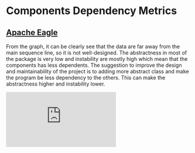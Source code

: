 # Components Dependency Metrics
## [Apache Eagle](https://github.com/apache/eagle)
From the graph, it can be clearly see that the data are far away from the main sequence line, so it is not well-designed. The abstractness in most of the package is very low and instability are mostly high which mean that the components has less dependents. The suggestion to improve the design and maintainability of the project is to adding more abstract class and make the program be less dependency to the others. This can make the abstractness higher and instability lower.

![Alt text](https://github.com/csupisara/ComponentDependencyMetrics/blob/master/Rplots.pdf)

